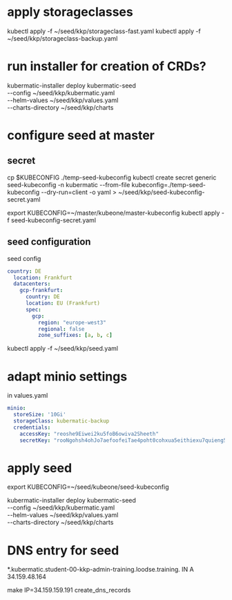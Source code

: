 
# apply storageclasses
kubectl apply -f ~/seed/kkp/storageclass-fast.yaml
kubectl apply -f ~/seed/kkp/storageclass-backup.yaml

# run installer for creation of CRDs?
kubermatic-installer deploy kubermatic-seed \
  --config ~/seed/kkp/kubermatic.yaml \
  --helm-values ~/seed/kkp/values.yaml \
  --charts-directory ~/seed/kkp/charts

<!-- TODO charts dir problem??? -->

# configure seed at master

<!-- TODO try via applying the CRDs manually and helm charts -->

## secret
cp $KUBECONFIG ./temp-seed-kubeconfig
kubectl create secret generic seed-kubeconfig -n kubermatic --from-file kubeconfig=./temp-seed-kubeconfig --dry-run=client -o yaml > ~/seed/kkp/seed-kubeconfig-secret.yaml

export KUBECONFIG=~/master/kubeone/master-kubeconfig
kubectl apply -f seed-kubeconfig-secret.yaml

## seed configuration

seed config
```yaml
country: DE
  location: Frankfurt
  datacenters:
    gcp-frankfurt:
      country: DE
      location: EU (Frankfurt)
      spec:
        gcp:
          region: "europe-west3"
          regional: false
          zone_suffixes: [a, b, c]
```

kubectl apply -f ~/seed/kkp/seed.yaml

# adapt minio settings
in values.yaml

```yaml
minio:
  storeSize: '10Gi'
  storageClass: kubermatic-backup
  credentials:
    accessKey: "reoshe9Eiwei2ku5foB6owiva2Sheeth"
    secretKey: "rooNgohsh4ohJo7aefoofeiTae4poht0cohxua5eithiexu7quieng5ailoosha8"
```

# apply seed
<!-- TODO copy charts directory -->
<!-- TODO bug due charts directory does not work -->
<!-- TODO bug due charts directory does not work -->

export KUBECONFIG=~/seed/kubeone/seed-kubeconfig

kubermatic-installer deploy kubermatic-seed \
  --config ~/seed/kkp/kubermatic.yaml \
  --helm-values ~/seed/kkp/values.yaml \
  --charts-directory ~/seed/kkp/charts

# DNS entry for seed

*.kubermatic.student-00-kkp-admin-training.loodse.training.  IN  A  34.159.48.164

make IP=34.159.159.191 create_dns_records

